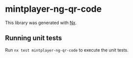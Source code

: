 # mintplayer-ng-qr-code

This library was generated with [Nx](https://nx.dev).

## Running unit tests

Run `nx test mintplayer-ng-qr-code` to execute the unit tests.
